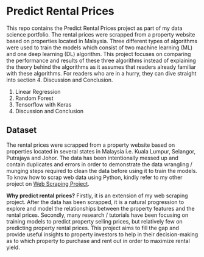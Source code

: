 # Predict Rental Prices
This repo contains the Predict Rental Prices project as part of my data science portfolio. The rental prices were scrapped from a property website based on properties located in Malaysia. Three different types of algorithms were used to train the models which consist of two machine learning (ML) and one deep learning (DL) algorithm. This project focuses on comparing the performance and results of these three algorithms instead of explaining the theory behind the algorithms as it assumes that readers already familiar with these algorithms. For readers who are in a hurry, they can dive straight into section 4. Discussion and Conclusion.

1. Linear Regression
2. Random Forest
3. Tensorflow with Keras
4. Discussion and Conclusion

## Dataset
The rental prices were scrapped from a property website based on properties located in several states in Malaysia i.e. Kuala Lumpur, Selangor, Putrajaya and Johor. The data has been intentionally messed up and contain duplicates and errors in order to demonstrate the data wrangling / munging steps required to clean the data before using it to train the models. To know how to scrap web data using Python, kindly refer to my other project on [Web Scraping Project](https://github.com/limchiahooi/web-scraping-rental). 

**Why predict rental prices?** 
Firstly, it is an extension of my web scraping project. After the data has been scrapped, it is a natural progression to explore and model the relationships between the property features and the rental prices. Secondly, many research / tutorials have been focusing on training models to predict property selling prices, but relatively few on predicting property rental prices. This project aims to fill the gap and provide useful insights to property investors to help in their decision-making as to which property to purchase and rent out in order to maximize rental yield.